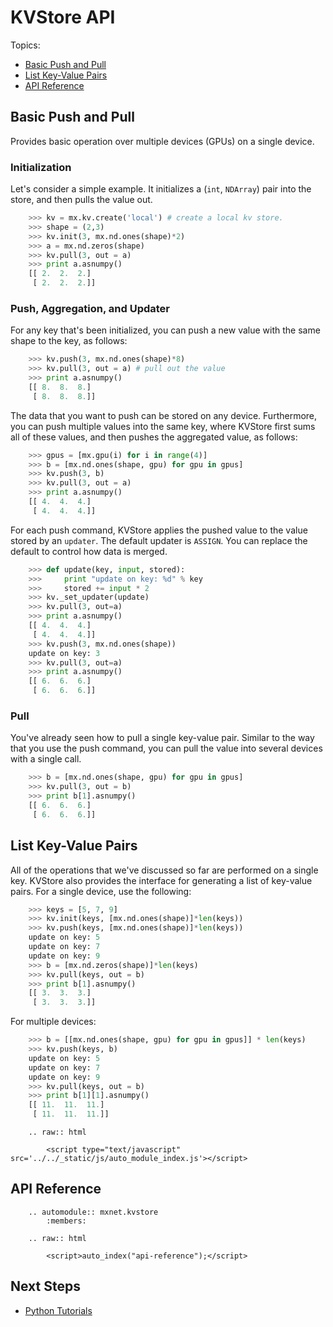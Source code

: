 # KVStore API

Topics:
* [Basic Push and Pull](#basic-push-and-pull)
* [List Key-Value Pairs](#list-key-value-pairs)
* [API Reference](#api-reference)


## Basic Push and Pull

Provides basic operation over multiple devices (GPUs) on a single device.

### Initialization

Let's consider a simple example. It initializes
a (`int`, `NDArray`) pair into the store, and then pulls the value out.

```python
    >>> kv = mx.kv.create('local') # create a local kv store.
    >>> shape = (2,3)
    >>> kv.init(3, mx.nd.ones(shape)*2)
    >>> a = mx.nd.zeros(shape)
    >>> kv.pull(3, out = a)
    >>> print a.asnumpy()
    [[ 2.  2.  2.]
     [ 2.  2.  2.]]
```

### Push, Aggregation, and Updater

For any key that's been initialized, you can push a new value with the same shape to the key, as follows:

```python
    >>> kv.push(3, mx.nd.ones(shape)*8)
    >>> kv.pull(3, out = a) # pull out the value
    >>> print a.asnumpy()
    [[ 8.  8.  8.]
     [ 8.  8.  8.]]
```

The data that you want to push can be stored on any device. Furthermore, you can push multiple
values into the same key, where KVStore first sums all of these
values, and then pushes the aggregated value, as follows:

```python
    >>> gpus = [mx.gpu(i) for i in range(4)]
    >>> b = [mx.nd.ones(shape, gpu) for gpu in gpus]
    >>> kv.push(3, b)
    >>> kv.pull(3, out = a)
    >>> print a.asnumpy()
    [[ 4.  4.  4.]
     [ 4.  4.  4.]]
```

For each push command, KVStore applies the pushed value to the value stored by an
`updater`. The default updater is `ASSIGN`. You can replace the default to
control how data is merged.

```python
    >>> def update(key, input, stored):
    >>>     print "update on key: %d" % key
    >>>     stored += input * 2
    >>> kv._set_updater(update)
    >>> kv.pull(3, out=a)
    >>> print a.asnumpy()
    [[ 4.  4.  4.]
     [ 4.  4.  4.]]
    >>> kv.push(3, mx.nd.ones(shape))
    update on key: 3
    >>> kv.pull(3, out=a)
    >>> print a.asnumpy()
    [[ 6.  6.  6.]
     [ 6.  6.  6.]]
```

### Pull

You've already seen how to pull a single key-value pair. Similar to the way that you use the push command, you can
pull the value into several devices with a single call.

```python
    >>> b = [mx.nd.ones(shape, gpu) for gpu in gpus]
    >>> kv.pull(3, out = b)
    >>> print b[1].asnumpy()
    [[ 6.  6.  6.]
     [ 6.  6.  6.]]
```

## List Key-Value Pairs

All of the operations that we've discussed so far are performed on a single key. KVStore also provides
the interface for generating a list of key-value pairs. For a single device, use the following:

```python
    >>> keys = [5, 7, 9]
    >>> kv.init(keys, [mx.nd.ones(shape)]*len(keys))
    >>> kv.push(keys, [mx.nd.ones(shape)]*len(keys))
    update on key: 5
    update on key: 7
    update on key: 9
    >>> b = [mx.nd.zeros(shape)]*len(keys)
    >>> kv.pull(keys, out = b)
    >>> print b[1].asnumpy()
    [[ 3.  3.  3.]
     [ 3.  3.  3.]]
```

For multiple devices:

```python
    >>> b = [[mx.nd.ones(shape, gpu) for gpu in gpus]] * len(keys)
    >>> kv.push(keys, b)
    update on key: 5
    update on key: 7
    update on key: 9
    >>> kv.pull(keys, out = b)
    >>> print b[1][1].asnumpy()
    [[ 11.  11.  11.]
     [ 11.  11.  11.]]
```

```eval_rst
    .. raw:: html

        <script type="text/javascript" src='../../_static/js/auto_module_index.js'></script>
```


## API Reference

```eval_rst
    .. automodule:: mxnet.kvstore
        :members:

    .. raw:: html

        <script>auto_index("api-reference");</script>
```

## Next Steps
* [Python Tutorials](http://mxnet.io/tutorials/index.html#Python-Tutorials)
